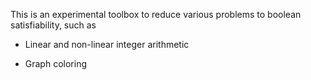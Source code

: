 This is an experimental toolbox to reduce various problems to boolean satisfiability, such as

* Linear and non-linear integer arithmetic

* Graph coloring
